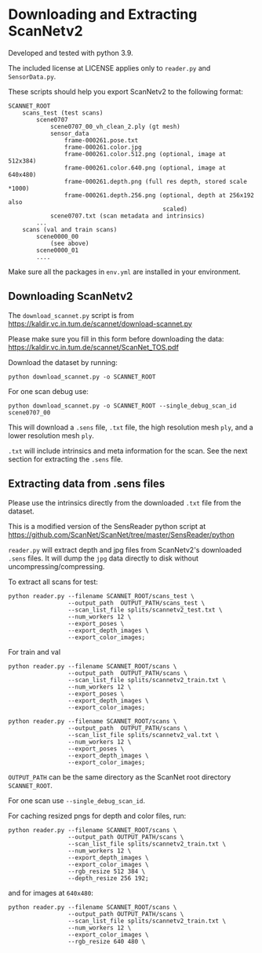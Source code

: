 # Downloading and Extracting ScanNetv2


Developed and tested with python 3.9.

The included license at LICENSE applies only to `reader.py` and `SensorData.py`.


These scripts should help you export ScanNetv2 to the following format:

    SCANNET_ROOT
        scans_test (test scans)
            scene0707
                scene0707_00_vh_clean_2.ply (gt mesh)
                sensor_data
                    frame-000261.pose.txt
                    frame-000261.color.jpg 
                    frame-000261.color.512.png (optional, image at 512x384)
                    frame-000261.color.640.png (optional, image at 640x480)
                    frame-000261.depth.png (full res depth, stored scale *1000)
                    frame-000261.depth.256.png (optional, depth at 256x192 also
                                                scaled)
                scene0707.txt (scan metadata and intrinsics)
            ...
        scans (val and train scans)
            scene0000_00
                (see above)
            scene0000_01
            ....

Make sure all the packages in `env.yml` are installed in your environment.

## Downloading ScanNetv2

The `download_scannet.py` script is from https://kaldir.vc.in.tum.de/scannet/download-scannet.py

Please make sure you fill in this form before downloading the data:
https://kaldir.vc.in.tum.de/scannet/ScanNet_TOS.pdf

Download the dataset by running:
```
python download_scannet.py -o SCANNET_ROOT
```

For one scan debug use:
```
python download_scannet.py -o SCANNET_ROOT --single_debug_scan_id scene0707_00
```

This will download a `.sens` file, `.txt` file, the high resolution mesh `ply`, and a lower resolution mesh `ply`. 

`.txt` will include intrinsics and meta information for the scan. See the next section for extracting the `.sens` file.

## Extracting data from .sens files

Please use the intrinsics directly from the downloaded `.txt` file from the dataset.

This is a modified version of the SensReader python script at 
https://github.com/ScanNet/ScanNet/tree/master/SensReader/python


`reader.py` will extract depth and jpg files from ScanNetv2's downloaded `.sens` files. It will dump the `jpg` data directly to disk without uncompressing/compressing.

To extract all scans for test:
```
python reader.py --filename SCANNET_ROOT/scans_test \
                 --output_path  OUTPUT_PATH/scans_test \
                 --scan_list_file splits/scannetv2_test.txt \
                 --num_workers 12 \
                 --export_poses \
                 --export_depth_images \
                 --export_color_images;
```

For train and val
```
python reader.py --filename SCANNET_ROOT/scans \
                 --output_path  OUTPUT_PATH/scans \
                 --scan_list_file splits/scannetv2_train.txt \
                 --num_workers 12 \
                 --export_poses \
                 --export_depth_images \
                 --export_color_images;

python reader.py --filename SCANNET_ROOT/scans \
                 --output_path  OUTPUT_PATH/scans \
                 --scan_list_file splits/scannetv2_val.txt \
                 --num_workers 12 \
                 --export_poses \
                 --export_depth_images \
                 --export_color_images;
```

`OUTPUT_PATH` can be the same directory as the ScanNet root directory `SCANNET_ROOT`.

For one scan use `--single_debug_scan_id`.

For caching resized pngs for depth and color files, run:

```
python reader.py --filename SCANNET_ROOT/scans \
                 --output_path OUTPUT_PATH/scans \
                 --scan_list_file splits/scannetv2_train.txt \
                 --num_workers 12 \
                 --export_depth_images \
                 --export_color_images \
                 --rgb_resize 512 384 \
                 --depth_resize 256 192;
```

and for images at `640x480`:

```
python reader.py --filename SCANNET_ROOT/scans \
                 --output_path OUTPUT_PATH/scans \
                 --scan_list_file splits/scannetv2_train.txt \
                 --num_workers 12 \
                 --export_color_images \
                 --rgb_resize 640 480 \
```
